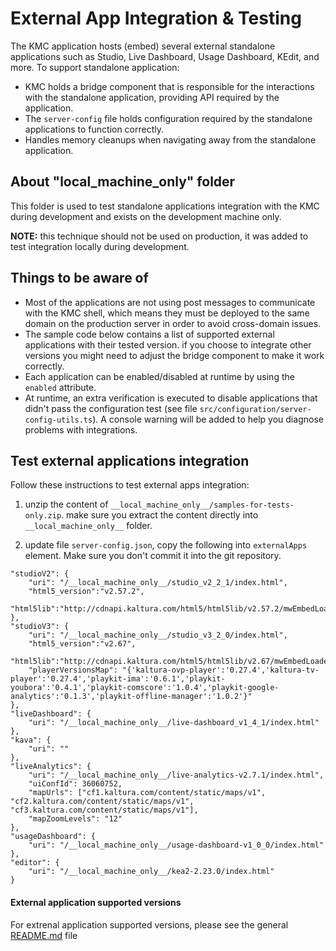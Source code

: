 # External App Integration & Testing
The KMC application hosts (embed) several external standalone applications such as Studio, Live Dashboard, Usage Dashboard, KEdit, and more. To support standalone application:
- KMC holds a bridge component that is responsible for the interactions with the standalone application, providing API required by the application.
- The `server-config` file holds configuration required by the standalone applications to function correctly.
-  Handles memory cleanups when navigating away from the standalone application.

## About "__local_machine_only__" folder
This folder is used to test standalone applications integration with the KMC during development and exists on the development machine only.

**NOTE:** this technique should not be used on production, it was added to test integration locally during development.

## Things to be aware of
- Most of the applications are not using post messages to communicate with the KMC shell, which means they must be deployed to the same domain on the production server in order to avoid cross-domain issues.
- The sample code below contains a list of supported external applications with their tested version. if you choose to integrate other versions you might need to adjust the bridge component to make it work correctly.
- Each application can be enabled/disabled at runtime by using the `enabled` attribute.
- At runtime, an extra verification is executed to disable applications that didn't pass the configuration test (see file `src/configuration/server-config-utils.ts`). A console warning will be added to help you diagnose problems with integrations.

## Test external applications integration
Follow these instructions to test external apps integration:

1. unzip the content of `__local_machine_only__/samples-for-tests-only.zip`. make sure you extract the content directly into `__local_machine_only__` folder.

2. update file `server-config.json`, copy the following into `externalApps` element. Make sure you don't commit it into the git repository.

```
"studioV2": {
    "uri": "/__local_machine_only__/studio_v2_2_1/index.html",
    "html5_version":"v2.57.2",
    "html5lib":"http://cdnapi.kaltura.com/html5/html5lib/v2.57.2/mwEmbedLoader.php"
},
"studioV3": {
    "uri": "/__local_machine_only__/studio_v3_2_0/index.html",
    "html5_version":"v2.67",
    "html5lib":"http://cdnapi.kaltura.com/html5/html5lib/v2.67/mwEmbedLoader.php",
    "playerVersionsMap": "{'kaltura-ovp-player':'0.27.4','kaltura-tv-player':'0.27.4','playkit-ima':'0.6.1','playkit-youbora':'0.4.1','playkit-comscore':'1.0.4','playkit-google-analytics':'0.1.3','playkit-offline-manager':'1.0.2'}"       
},
"liveDashboard": {
    "uri": "/__local_machine_only__/live-dashboard_v1_4_1/index.html"
},
"kava": {
    "uri": ""
},
"liveAnalytics": {
    "uri": "/__local_machine_only__/live-analytics-v2.7.1/index.html",
    "uiConfId": 36060752,
    "mapUrls": ["cf1.kaltura.com/content/static/maps/v1", "cf2.kaltura.com/content/static/maps/v1", "cf3.kaltura.com/content/static/maps/v1"],
    "mapZoomLevels": "12"
},
"usageDashboard": {
    "uri": "/__local_machine_only__/usage-dashboard-v1_0_0/index.html"
},
"editor": {
    "uri": "/__local_machine_only__/kea2-2.23.0/index.html"
}
```

#### External application supported versions

For extrenal application supported versions, please see the general [README.md](../../README.md) file 
